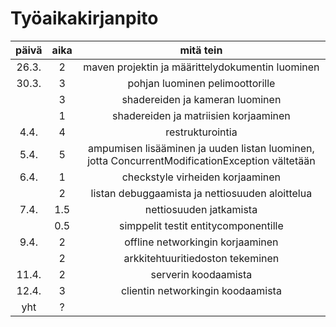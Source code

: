 # Työaikakirjanpito
| päivä | aika | mitä tein |
| :----: | :----: | :----: |
| 26.3. | 2 | maven projektin ja määrittelydokumentin luominen |
| 30.3. | 3 | pohjan luominen pelimoottorille |
|  | 3 | shadereiden ja kameran luominen |
| | 1 | shadereiden ja matriisien korjaaminen |
| 4.4. | 4 | restrukturointia |
| 5.4. | 5 | ampumisen lisääminen ja uuden listan luominen, jotta ConcurrentModificationException vältetään |
| 6.4. | 1 | checkstyle virheiden korjaaminen |
| | 2 | listan debuggaamista ja nettiosuuden aloittelua |
| 7.4. | 1.5 | nettiosuuden jatkamista |
| | 0.5 | simppelit testit entitycomponentille |
| 9.4. | 2 | offline networkingin korjaaminen |
| | 2 |	arkkitehtuuritiedoston tekeminen |
| 11.4. | 2 | serverin koodaamista |
| 12.4. | 3 | clientin networkingin koodaamista |
| yht | ? |
